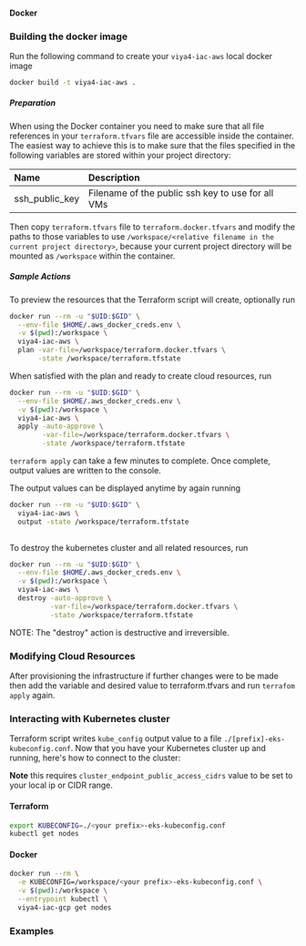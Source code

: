 


#### Docker
### Building the docker image

Run the following command to create your `viya4-iac-aws` local docker image

```bash
docker build -t viya4-iac-aws .
```

##### Preparation

When using the Docker container you need to make sure that all file references in your `terraform.tfvars` file are accessible inside the container. The easiest way to achieve this is to make sure that the files specified in the following variables are stored within your project directory:

| Name | Description | 
| :--- | :--- |   
| ssh_public_key | Filename of the public ssh key to use for all VMs | 

Then copy `terraform.tfvars` file to `terraform.docker.tfvars` and modify the paths to those variables to use `/workspace/<relative filename in the current project directory>`, because your current project directory will be mounted as `/workspace` within the container.

##### Sample Actions

To preview the resources that the Terraform script will create, optionally run

```bash
docker run --rm -u "$UID:$GID" \
  --env-file $HOME/.aws_docker_creds.env \
  -v $(pwd):/workspace \
  viya4-iac-aws \
  plan -var-file=/workspace/terraform.docker.tfvars \
       -state /workspace/terraform.tfstate  
```

When satisfied with the plan and ready to create cloud resources, run

```bash
docker run --rm -u "$UID:$GID" \
  --env-file $HOME/.aws_docker_creds.env \
  -v $(pwd):/workspace \
  viya4-iac-aws \
  apply -auto-approve \
        -var-file=/workspace/terraform.docker.tfvars \
        -state /workspace/terraform.tfstate 
```
`terraform apply` can take a few minutes to complete. Once complete, output values are written to the console.

The output values can be displayed anytime by again running

```bash
docker run --rm -u "$UID:$GID" \
  viya4-iac-aws \
  output -state /workspace/terraform.tfstate 
 
```

To destroy the kubernetes cluster and all related resources, run

```bash
docker run --rm -u "$UID:$GID" \
  --env-file $HOME/.aws_docker_creds.env \
  -v $(pwd):/workspace \
  viya4-iac-aws \
  destroy -auto-approve \
          -var-file=/workspace/terraform.docker.tfvars \
          -state /workspace/terraform.tfstate
```
NOTE: The "destroy" action is destructive and irreversible.


### Modifying Cloud Resources

After provisioning the infrastructure if further changes were to be made then add the variable and desired value to terraform.tfvars and run `terrafom apply` again.

### Interacting with Kubernetes cluster

Terraform script writes `kube_config` output value to a file `./[prefix]-eks-kubeconfig.conf`. Now that you have your Kubernetes cluster up and running, here's how to connect to the cluster:

**Note** this requires `cluster_endpoint_public_access_cidrs` value to be set to your local ip or CIDR range.

#### Terraform

```bash
export KUBECONFIG=./<your prefix>-eks-kubeconfig.conf
kubectl get nodes
```

#### Docker

```bash
docker run --rm \
  -e KUBECONFIG=/workspace/<your prefix>-eks-kubeconfig.conf \
  -v $(pwd):/workspace \
  --entrypoint kubectl \
  viya4-iac-gcp get nodes 

```


### Examples

